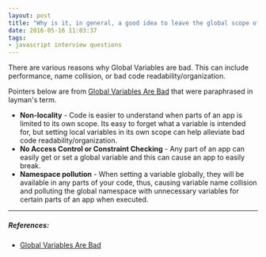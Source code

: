 ```yaml
---
layout: post
title: "Why is it, in general, a good idea to leave the global scope of a website as-is and never touch it?"
date: 2016-05-16 11:03:37
tags:
- javascript interview questions
---
```


There are various reasons why Global Variables are bad. This can include performance, name collision, or bad code readability/organization.

Pointers below are from [Global Variables Are Bad](http://c2.com/cgi/wiki?GlobalVariablesAreBad) that were paraphrased in layman's term.

- **Non-locality** - Code is easier to understand when parts of an app is limited to its own scope. Its easy to forget what a variable is intended for, but setting local variables in its own scope can help alleviate bad code readability/organization.
- **No Access Control or Constraint Checking** - Any part of an app can easily get or set a global variable and this can cause an app to easily break.
- **Namespace pollution** - When setting a variable globally, they will be available in any parts of your code, thus, causing variable name collision and polluting the global namespace with unnecessary variables for certain parts of an app when executed.


-----

##### **References:**

- [Global Variables Are Bad](http://c2.com/cgi/wiki?GlobalVariablesAreBad)
